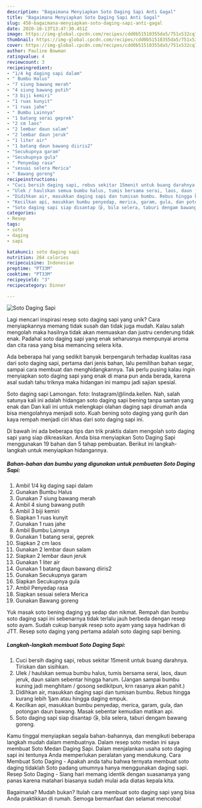 ```yaml
---
description: "Bagaimana Menyiapkan Soto Daging Sapi Anti Gagal"
title: "Bagaimana Menyiapkan Soto Daging Sapi Anti Gagal"
slug: 450-bagaimana-menyiapkan-soto-daging-sapi-anti-gagal
date: 2020-10-13T13:47:30.451Z
image: https://img-global.cpcdn.com/recipes/cdd0b51510355da5/751x532cq70/soto-daging-sapi-foto-resep-utama.jpg
thumbnail: https://img-global.cpcdn.com/recipes/cdd0b51510355da5/751x532cq70/soto-daging-sapi-foto-resep-utama.jpg
cover: https://img-global.cpcdn.com/recipes/cdd0b51510355da5/751x532cq70/soto-daging-sapi-foto-resep-utama.jpg
author: Pauline Bowman
ratingvalue: 4
reviewcount: 3
recipeingredient:
- "1/4 kg daging sapi dalam"
- " Bumbu Halus"
- "7 siung bawang merah"
- "4 siung bawang putih"
- "3 biji kemiri"
- "1 ruas kunyit"
- "1 ruas jahe"
- " Bumbu Lainnya"
- "1 batang serai geprek"
- "2 cm laos"
- "2 lembar daun salam"
- "2 lembar daun jeruk"
- "1 liter air"
- "1 batang daun bawang diiris2"
- "Secukupnya garam"
- "Secukupnya gula"
- " Penyedap rasa"
- "sesuai selera Merica"
- " Bawang goreng"
recipeinstructions:
- "Cuci bersih daging sapi, rebus sekitar 15menit untuk buang darahnya. Tiriskan dan sisihkan."
- "Ulek / haulskan semua bumbu halus, tumis bersama serai, laos, daun jeruk, daun salam sebentar hingga harum. (Jangan sampai bumbu kuning jadi menghitam / gosong sedikitpun, krn rasanya akan pahit.)"
- "Didihkan air, masukkan daging sapi dan tumisan bumbu. Rebus hingga kurang lebih 1jam atau hingga daging empuk."
- "Kecilkan api, masukkan bumbu penyedap, merica, garam, gula, dan potongan daun bawang. Masak sebentar kemudian matikan api."
- "Soto daging sapi siap disantap 😘, bila selera, taburi dengam bawang goreng."
categories:
- Resep
tags:
- soto
- daging
- sapi

katakunci: soto daging sapi 
nutrition: 264 calories
recipecuisine: Indonesian
preptime: "PT33M"
cooktime: "PT33M"
recipeyield: "3"
recipecategory: Dinner

---
```



![Soto Daging Sapi](https://img-global.cpcdn.com/recipes/cdd0b51510355da5/751x532cq70/soto-daging-sapi-foto-resep-utama.jpg)

Lagi mencari inspirasi resep soto daging sapi yang unik? Cara menyiapkannya memang tidak susah dan tidak juga mudah. Kalau salah mengolah maka hasilnya tidak akan memuaskan dan justru cenderung tidak enak. Padahal soto daging sapi yang enak seharusnya mempunyai aroma dan cita rasa yang bisa memancing selera kita.

Ada beberapa hal yang sedikit banyak berpengaruh terhadap kualitas rasa dari soto daging sapi, pertama dari jenis bahan, lalu pemilihan bahan segar, sampai cara membuat dan menghidangkannya. Tak perlu pusing kalau ingin menyiapkan soto daging sapi yang enak di mana pun anda berada, karena asal sudah tahu triknya maka hidangan ini mampu jadi sajian spesial.

Soto daging sapi Lamongan. foto: Instagram/@linda.kellen. Nah, salah satunya kali ini adalah hidangan soto daging sapi bening tanpa santan yang enak dan Dan kali ini untuk melengkapi olahan daging sapi dirumah anda bisa mengolahnya menjadi soto. Kuah bening soto daging yang gurih dan kaya rempah menjadi ciri khas dari soto daging sapi ini.


Di bawah ini ada beberapa tips dan trik praktis dalam mengolah soto daging sapi yang siap dikreasikan. Anda bisa menyiapkan Soto Daging Sapi menggunakan 19 bahan dan 5 tahap pembuatan. Berikut ini langkah-langkah untuk menyiapkan hidangannya.

<!--inarticleads1-->

##### Bahan-bahan dan bumbu yang digunakan untuk pembuatan Soto Daging Sapi:

1. Ambil 1/4 kg daging sapi dalam
1. Gunakan  Bumbu Halus
1. Gunakan 7 siung bawang merah
1. Ambil 4 siung bawang putih
1. Ambil 3 biji kemiri
1. Siapkan 1 ruas kunyit
1. Gunakan 1 ruas jahe
1. Ambil  Bumbu Lainnya
1. Gunakan 1 batang serai, geprek
1. Siapkan 2 cm laos
1. Gunakan 2 lembar daun salam
1. Siapkan 2 lembar daun jeruk
1. Gunakan 1 liter air
1. Gunakan 1 batang daun bawang diiris2
1. Gunakan Secukupnya garam
1. Siapkan Secukupnya gula
1. Ambil  Penyedap rasa
1. Siapkan sesuai selera Merica
1. Gunakan  Bawang goreng


Yuk masak soto bening daging yg sedap dan nikmat. Rempah dan bumbu soto daging sapi ini sebenarnya tidak terlalu jauh berbeda dengan resep soto ayam. Sudah cukup banyak resep soto ayam yang saya hadirkan di JTT. Resep soto daging yang pertama adalah soto daging sapi bening. 

<!--inarticleads2-->

##### Langkah-langkah membuat Soto Daging Sapi:

1. Cuci bersih daging sapi, rebus sekitar 15menit untuk buang darahnya. Tiriskan dan sisihkan.
1. Ulek / haulskan semua bumbu halus, tumis bersama serai, laos, daun jeruk, daun salam sebentar hingga harum. (Jangan sampai bumbu kuning jadi menghitam / gosong sedikitpun, krn rasanya akan pahit.)
1. Didihkan air, masukkan daging sapi dan tumisan bumbu. Rebus hingga kurang lebih 1jam atau hingga daging empuk.
1. Kecilkan api, masukkan bumbu penyedap, merica, garam, gula, dan potongan daun bawang. Masak sebentar kemudian matikan api.
1. Soto daging sapi siap disantap 😘, bila selera, taburi dengam bawang goreng.


Kamu tinggal menyiapkan segala bahan-bahannya, dan mengikuti beberapa langkah mudah dalam membuatnya. Dalam resep soto medan ini saya membuat Soto Medan Daging Sapi. Dalam menjalankan usaha soto daging sapi ini tentunya Anda memperlukan peralatan yang mendukung. Cara Membuat Soto Daging - Apakah anda tahu bahwa ternyata membuat soto daging tidaklah Soto padang umumnya hanya menggunakan daging sapi. Resep Soto Daging - Siang hari memang identik dengan suasananya yang panas karena matahari biasanya sudah mulai ada diatas kepala kita. 

Bagaimana? Mudah bukan? Itulah cara membuat soto daging sapi yang bisa Anda praktikkan di rumah. Semoga bermanfaat dan selamat mencoba!
